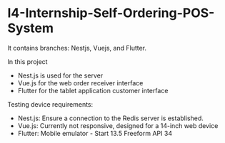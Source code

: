 # I4-Internship-Self-Ordering-POS-System


It contains branches: Nestjs, Vuejs, and Flutter.

In this project
  - Nest.js is used for the server
  - Vue.js for the web order receiver interface
  - Flutter for the tablet application customer interface

Testing device requirements:
  - Nest.js: Ensure a connection to the Redis server is established.
  - Vue.js: Currently not responsive, designed for a 14-inch web device
  - Flutter: Mobile emulator - Start 13.5 Freeform API 34
    
